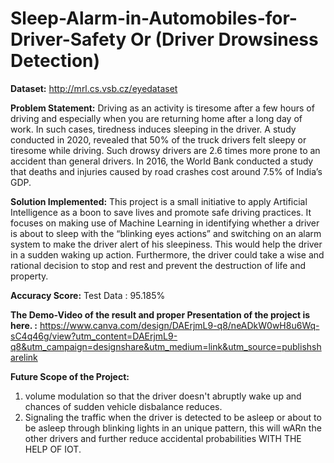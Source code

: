 # Sleep-Alarm-in-Automobiles-for-Driver-Safety Or (Driver Drowsiness Detection)

**Dataset:** http://mrl.cs.vsb.cz/eyedataset

**Problem Statement:** 
Driving as an activity is tiresome after a few hours of driving and especially when you are returning home after a long day of work. In such cases, tiredness induces sleeping in the driver. A study conducted in 2020, revealed that 50% of the truck drivers felt sleepy or tiresome while driving. Such drowsy drivers are 2.6 times more prone to an accident than general drivers. In 2016, the World Bank conducted a study that deaths and injuries caused by road crashes cost around 7.5% of India’s GDP. 

**Solution Implemented:** 
This project is a small initiative to apply Artificial Intelligence as a boon to save lives and promote safe driving practices. 
It focuses on making use of Machine Learning in identifying whether a driver is about to sleep with the “blinking eyes actions” and switching on an alarm system to make the driver alert of his sleepiness. This would help the driver in a sudden waking up action. Furthermore, the driver could take a wise and rational decision to stop and rest and prevent the destruction of life and property.

**Accuracy Score:**
Test Data : 95.185%

**The Demo-Video of the result and proper Presentation of the project is here. :**  https://www.canva.com/design/DAErjmL9-q8/neADkW0wH8u6Wq-sC4q46g/view?utm_content=DAErjmL9-q8&utm_campaign=designshare&utm_medium=link&utm_source=publishsharelink

**Future Scope of the Project:**
1) volume modulation so that the driver doesn't abruptly wake up and chances of sudden vehicle disbalance reduces.
2) Signaling the traffic when the driver is detected to be asleep or about to be asleep through blinking lights in an unique pattern, this will wARn the other drivers and further reduce accidental probabilities WITH THE HELP OF IOT.

